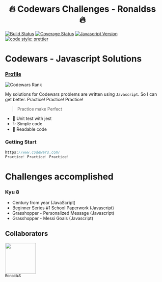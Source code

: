 
<h1 align="center">
  🔥 Codewars Challenges - Ronaldss 🔥
</h1>

[![Build Status](https://travis-ci.org/the-zebulan/CodeWars.svg?branch=master)](https://travis-ci.org/the-zebulan/CodeWars)
[![Coverage Status](https://coveralls.io/repos/github/the-zebulan/CodeWars/badge.svg?branch=master)](https://coveralls.io/github/the-zebulan/CodeWars?branch=master)
[![Javascript Version](https://img.shields.io/badge/javascript-blue.svg)]()
[![code style: prettier](https://img.shields.io/badge/code_style-prettier-ff69b4.svg?style=flat-square)](https://github.com/prettier/prettier)

# Codewars - Javascript Solutions

### [Profile](http://www.codewars.com/users/Ronaldss)
![Codewars Rank](https://www.codewars.com/users/Ronaldss/badges/large)

My solutions for Codewars problems are written using `Javascript`.
So I can get better. Practice! Practice! Practice!

> Practice make Perfect

- 🎉 Unit test with jest
- ✨ Simple code
- 🎨 Readable code

### Getting Start

```javascript
https://www.codewars.com/
Practice! Practice! Practice!
```

# Challenges accomplished 
### Kyu 8
* Century from year (JavaScript)
* Beginner Series #1 School Paperwork (Javascript)
* Grasshopper - Personalized Message (Javascript)
* Grasshopper - Messi Goals (Javascript)


## Collaborators

[<img src="https://github.com/Ronaldss.png" width="100px;"/>](https://github.com/Ronaldss)<br/> [<sub>RonaldsS</sub>](https://github.com/Ronaldss)



